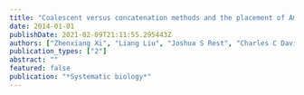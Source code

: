 ```yaml
---
title: "Coalescent versus concatenation methods and the placement of Amborella as sister to water lilies"
date: 2014-01-01
publishDate: 2021-02-09T21:11:55.295443Z
authors: ["Zhenxiang Xi", "Liang Liu", "Joshua S Rest", "Charles C Davis"]
publication_types: ["2"]
abstract: ""
featured: false
publication: "*Systematic biology*"
---
```



